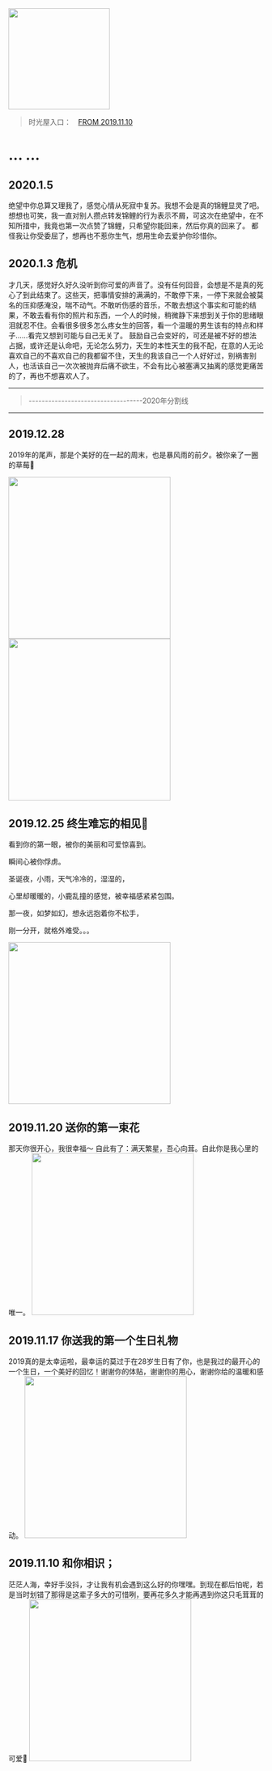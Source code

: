 
<img src="http://img.zcool.cn/community/0186b858bccb83a801219c77ff698f.gif" width="200">

> 时光屋入口：　[FROM 2019.11.10](https://jxh1992love.github.io/lover/rong.html)

# ... ...







## 2020.1.5

绝望中你总算又理我了，感觉心情从死寂中复苏。我想不会是真的锦鲤显灵了吧。想想也可笑，我一直对别人攒点转发锦鲤的行为表示不屑，可这次在绝望中，在不知所措中，我竟也第一次点赞了锦鲤，只希望你能回来，然后你真的回来了。
都怪我让你受委屈了，想再也不惹你生气，想用生命去爱护你珍惜你。

## 2020.1.3 危机

才几天，感觉好久好久没听到你可爱的声音了。没有任何回音，会想是不是真的死心了到此结束了。这些天，把事情安排的满满的，不敢停下来，一停下来就会被莫名的压抑感淹没，喘不动气。不敢听伤感的音乐，不敢去想这个事实和可能的结果，不敢去看有你的照片和东西，一个人的时候，稍微静下来想到关于你的思绪眼泪就忍不住。会看很多很多怎么疼女生的回答，看一个温暖的男生该有的特点和样子……看完又想到可能与自己无关了。
鼓励自己会变好的，可还是被不好的想法占据，或许还是认命吧，无论怎么努力，天生的本性天生的我不配，在意的人无论喜欢自己的不喜欢自己的我都留不住，天生的我该自己一个人好好过，别祸害别人，也活该自己一次次被抛弃后痛不欲生，不会有比心被塞满又抽离的感觉更痛苦的了，再也不想喜欢人了。

<hr>

> -----------------------------------2020年分割线

<hr>

## 2019.12.28

2019年的尾声，那是个美好的在一起的周末，也是暴风雨的前夕。被你亲了一圈的草莓🍓

<img src="https://jxh1992love.github.io/img/20191228.jpg" width="320">
<img src="https://jxh1992love.github.io/img/2019122801.jpg" width="320">

## 2019.12.25 终生难忘的相见👫

看到你的第一眼，被你的美丽和可爱惊喜到。

瞬间心被你俘虏。

圣诞夜，小雨，天气冷冷的，湿湿的，

心里却暖暖的，小鹿乱撞的感觉，被幸福感紧紧包围。

那一夜，如梦如幻，想永远抱着你不松手，

刚一分开，就格外难受。。。

<img src="https://jxh1992love.github.io/img/20191225.jpg" width="320">

## 2019.11.20 送你的第一束花

那天你很开心，我很幸福～
自此有了：满天繁星，吾心向茸。自此你是我心里的唯一。
<img src="https://jxh1992love.github.io/img/firstflower.jpg" width="320">

## 2019.11.17 你送我的第一个生日礼物

2019真的是太幸运啦，最幸运的莫过于在28岁生日有了你，也是我过的最开心的一个生日，一个美好的回忆！谢谢你的体贴，谢谢你的用心，谢谢你给的温暖和感动。
<img src="https://jxh1992love.github.io/img/cup.jpg" width="320">

## 2019.11.10 和你相识；

茫茫人海，幸好手没抖，才让我有机会遇到这么好的你嘿嘿。到现在都后怕呢，若是当时划错了那得是这辈子多大的可惜咧，要再花多久才能再遇到你这只毛茸茸的可爱🐶
<img src="https://jxh1992love.github.io/img/20191110.jpg" width="320">